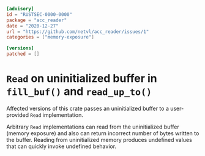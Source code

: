 ```toml
[advisory]
id = "RUSTSEC-0000-0000"
package = "acc_reader"
date = "2020-12-27"
url = "https://github.com/netvl/acc_reader/issues/1"
categories = ["memory-exposure"]

[versions]
patched = []
```

# `Read` on uninitialized buffer in `fill_buf()` and `read_up_to()`

Affected versions of this crate passes an uninitialized buffer to a user-provided `Read` implementation.

Arbitrary `Read` implementations can read from the uninitialized buffer (memory exposure) and also can return incorrect number of bytes written to the buffer.
Reading from uninitialized memory produces undefined values that can quickly invoke undefined behavior.